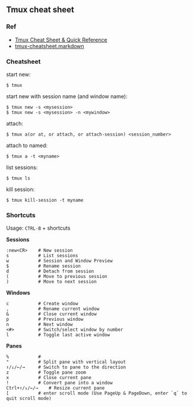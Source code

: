 ## Tmux cheat sheet

### Ref

- [Tmux Cheat Sheet & Quick Reference](https://tmuxcheatsheet.com/)
- [tmux-cheatsheet.markdown](https://gist.github.com/MohamedAlaa/2961058)

### Cheatsheet

start new:

```shell
$ tmux
```

start new with session name (and window name):

```shell
$ tmux new -s <mysession>
$ tmux new -s <mysession> -n <mywindow>
```

attach:

```shell
$ tmux a(or at, or attach, or attach-session) <session_number> 
```

attach to named:

```shell
$ tmux a -t <myname>
```

list sessions:

```shell
$ tmux ls
```

kill session:

```shell
$ tmux kill-session -t myname
```

### Shortcuts

Usage: `CTRL-B` + shortcuts

**Sessions**

```
:new<CR>  	# New session
s  			# List sessions
w			# Session and Window Preview
$  			# Rename session
d			# Detach from session
(			# Move to previous session
)			# Move to next session
```

**Windows**

```
c			# Create window
,			# Rename current window
&			# Close current window
p			# Previous window
n			# Next window
<#>			# Switch/select window by number
l			# Toggle last active window
```

**Panes**

```
%			# 
"			# Split pane with vertical layout
↑/↓/←/→		# Switch to pane to the direction
z			# Toggle pane zoom
x			# Close current pane
!           # Convert pane into a window
Ctrl+↑/↓/←/→	# Resize current pane
[			# enter scroll mode (Use PageUp & PageDown, enter `q` to quit scroll mode)
```


